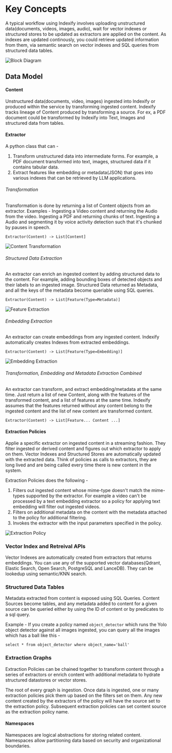 # Key Concepts

A typical workflow using Indexify involves uploading unstructured data(documents, videos, images, audio), wait for vector indexes or structured stores to be updated as extractors are applied on the content. As indexes are updated continously, you could retrieve updated information from them, via semantic search on vector indexes and SQL queries from structured data tables.

![Block Diagram](images/key_concepts_block_diagram.png)

## Data Model

#### Content
Unstructured data(documents, video, images) ingested into Indexify or produced within the service by transforming ingested content. Indexify tracks lineage of Content produced by transforming a source. For ex, a PDF document could be transformed by Indexify into Text, Images and structured data from tables.

#### Extractor
A python class that can -

1. Transform unstructured data into intermediate forms. For example, a PDF document transformed into text, images, structured data if it contains tabular data.
2. Extract features like embedding or metadata(JSON) that goes into various indexes that can be retrieved by LLM applications.

###### Transformation
Transformation is done by returning a list of Content objects from an extractor. Examples - Ingesting a Video content and returning the Audio from the video. Ingesting a PDF and returning chunks of text. Ingesting a Audio and segmenting it by voice activity detection such that it's chunked by pauses in speech. 

```
Extractor(Content) -> List[Content]
```

![Content Transformation](images/key_concepts_transform.png)

###### Structured Data Extraction
An extractor can enrich an ingested content by adding structured data to the content. For example, adding bounding boxes of detected objects and their labels to an ingested image. Structured Data returned as Metadata, and all the keys of the metadata become queriable using SQL queries.

```
Extractor(Content) -> List[Feature(Type=Metadata)]
```

![Feature Extraction](images/key_concepts_feature_extraction.png)

###### Embedding Extraction
An extractor can create embeddings from any ingested content. Indexify automatically creates Indexes from extracted embeddings. 
```
Extractor(Content) -> List[Feature(Type=Embedding)]
```

![Embedding Extraction](images/key_concepts_embeddings.png)

###### Transformation, Embedding and Metadata Extraction Combined
An extractor can transform, and extract embedding/metadata at the same time. Just return a list of new Content, along with the features of the transformed content, and a list of features at the same time. Indexify assumes that the features returned without any content belong to the ingested content and the list of new content are transformed content.
```
Extractor(Content) -> List[Feature... Content ...]
```

#### Extraction Policies
Applie a specific extractor on ingested content in a streaming fashion. They filter ingested or derived content and figures out which extractor to apply on them. Vector Indexes and Structured Stores are automatically updated with the extracted data. Think of policies as calls to extractors, they are long lived and are being called every time there is new content in the system.

Extraction Policies does the following -

1. Filters out ingested content whose mime-type doesn't match the mime-types supported by the extractor. For example a video can't be processed by a text embedding extractor so a policy for applying text embedding will filter out ingested videos.
2. Filters on additional metadata on the content with the metadata attached to the policy for additional filtering.
3. Invokes the extractor with the input parameters specified in the policy.

![Extraction Policy](images/key_concepts_extraction_policy.png)

### Vector Index and Retreival APIs
Vector Indexes are automatically created from extractors that returns embeddings. You can use any of the supported vector databases(Qdrant, Elastic Search, Open Search, PostgreSQL and LanceDB). They can be lookedup using semantic/KNN search. 

### Structured Data Tables
Metadata extracted from content is exposed using SQL Queries. Content Sources become tables, and any metadata added to content for a given source can be queried either by using the ID of content or by predicates to a sql query.

Example - If you create a policy named `object_detector` which runs the Yolo object detector against all images ingested, you can query all the images which has a ball like this -

```
select * from object_detector where object_name='ball'
```

### Extraction Graphs
Extraction Policies can be chained together to transform content through a series of extractors or enrich content with additional metadata to hydrate structured datastores or vector stores.

The root of every graph is ingestion. Once data is ingested, one or many extraction policies pick them up based on the filters set on them. Any new content created by the extractors of the policy will have the source set to the extraction policy. Subsequent extraction policies can set content source as the extraction policy name.



#### Namespaces
Namespaces are logical abstractions for storing related content. Namespaces allow partitioning data based on security and organizational boundaries.